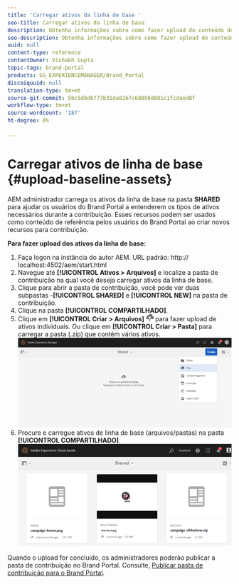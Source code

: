 ```yaml
---
title: 'Carregar ativos da linha de base '
seo-title: Carregar ativos da linha de base
description: Obtenha informações sobre como fazer upload do conteúdo de referência (ativos de linha de base) para uma pasta de contribuição no Brand Portal.
seo-description: Obtenha informações sobre como fazer upload do conteúdo de referência (ativos de linha de base) para uma pasta de contribuição no Brand Portal.
uuid: null
content-type: reference
contentOwner: Vishabh Gupta
topic-tags: brand-portal
products: SG_EXPERIENCEMANAGER/Brand_Portal
discoiquuid: null
translation-type: tm+mt
source-git-commit: 5bc5d8db777b31da82b7c68896d881c1fcdaed8f
workflow-type: tm+mt
source-wordcount: '187'
ht-degree: 0%

---
```



# Carregar ativos de linha de base {#upload-baseline-assets}

AEM administrador carrega os ativos da linha de base na pasta **SHARED** para ajudar os usuários do Brand Portal a entenderem os tipos de ativos necessários durante a contribuição. Esses recursos podem ser usados como conteúdo de referência pelos usuários do Brand Portal ao criar novos recursos para contribuição.

**Para fazer upload dos ativos da linha de base:**

1. Faça logon na instância do autor AEM.
URL padrão: http:// localhost:4502/aem/start.html
1. Navegue até **[!UICONTROL Ativos > Arquivos]** e localize a pasta de contribuição na qual você deseja carregar ativos da linha de base.
1. Clique para abrir a pasta de contribuição, você pode ver duas subpastas -**[!UICONTROL SHARED]** e **[!UICONTROL NEW]** na pasta de contribuição.
1. Clique na pasta **[!UICONTROL COMPARTILHADO]**.
1. Clique em **[!UICONTROL Criar > Arquivos]** ![](assets/upload.png) para fazer upload de ativos individuais.
Ou clique em **[!UICONTROL Criar > Pasta]** para carregar a pasta (.zip) que contém vários ativos.
   ![](assets/upload-baseline-assets1.png)
1. Procure e carregue ativos de linha de base (arquivos/pastas) na pasta **[!UICONTROL COMPARTILHADO]**.
   ![](assets/upload-baseline-assets2.png)

Quando o upload for concluído, os administradores poderão publicar a pasta de contribuição no Brand Portal. Consulte, [Publicar pasta de contribuição para o Brand Portal](brand-portal-publish-contribution-folder-to-brand-portal.md).